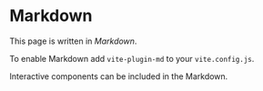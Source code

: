 <script lang="ts" setup>
import Counter from './_components/Counter.vue'
</script>
<script>
export const documentProps = {
  title: 'Some Markdown Page'
}
</script>

# Markdown

This page is written in _Markdown_.

To enable Markdown add `vite-plugin-md` to your `vite.config.js`.

Interactive components can be included in the Markdown. <Counter/>
